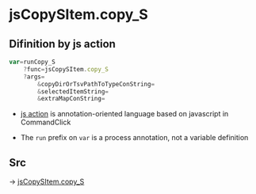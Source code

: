 # jsCopySItem.copy_S

## Difinition by js action

```js.js
var=runCopy_S
	?func=jsCopySItem.copy_S
	?args=
		&copyDirOrTsvPathToTypeConString=
		&selectedItemString=
		&extraMapConString=
```

- [js action](#) is annotation-oriented language based on javascript in CommandClick

- The `run` prefix on `var` is a process annotation, not a variable definition

## Src

-> [jsCopySItem.copy_S](https://github.com/puutaro/CommandClick/blob/master/app/src/main/java/com/puutaro/commandclick/fragment_lib/terminal_fragment/js_interface/list_index/JsCopySItem.kt#L32)


